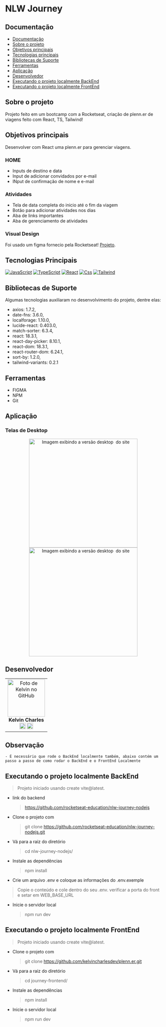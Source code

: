 # NLW Journey


## Documentação

- [Documentação](#)
- [Sobre o projeto](#sobre-o-projeto)
- [Objetivos principais](#objetivos-principais)
- [Tecnologias principais](#tecnologias-principais)
- [Bibliotecas de Suporte](#bibliotecas-de-suporte)
- [Ferramentas](#ferramentas)
- [Aplicação](#aplicação)
- [Desenvolvedor](#desenvolvedor)
- [Executando o projeto localmente BackEnd](#executando-o-projeto-localmente-backend)
- [Executando o projeto localmente FrontEnd](#executando-o-projeto-localmente-frontend)

## Sobre o projeto

Projeto feito em um bootcamp com a Rocketseat, criação de plenn.er de viagens feito com React, TS, Tailwind!

## Objetivos principais

Desenvolver com React uma plenn.er para gerenciar viagens.

### HOME

- Inputs de destino e data
- Input de adicionar convidados por e-mail
- INput de confirmação de nome e e-mail


### Atividades

- Tela de data completa do inicio até o fim da viagem
- Botão para adicionar atividades nos dias
- Aba de links importantes
- Aba de gerenciamento de atividades


### Visual Design

Foi usado um figma fornecio pela Rocketseat! [Projeto](https://www.figma.com/design/Es2bD4rzQXnblA60NUEzne/NLW-Journey-%E2%80%A2-Planejador-de-viagem-(Community)?node-id=0-1&t=DElPYmREFEgL98z2-0).

## Tecnologias Principais

[![JavaScript](https://img.shields.io/badge/JavaScript-F7DF1E?style=for-the-badge&logo=javascript&logoColor=black)](https://developer.mozilla.org/pt-BR/docs/Web/JavaScript)
[![TypeScript](https://img.shields.io/badge/TypeScript-007ACC?style=for-the-badge&logo=typescript&logoColor=white)](https://www.typescriptlang.org/)
[![React](https://img.shields.io/badge/React-20232A?style=for-the-badge&logo=react&logoColor=61DAFB)](https://pt-br.legacy.reactjs.org/)
[![Css](https://img.shields.io/badge/CSS3-1572B6?style=for-the-badge&logo=css3&logoColor=white)](https://developer.mozilla.org/pt-BR/docs/Web/CSS)
[![Tailwind](https://img.shields.io/badge/tailwindcss-%2338B2AC.svg?style=for-the-badge&logo=tailwind-css&logoColor=white)](https://tailwindcss.com/)

## Bibliotecas de Suporte

Algumas tecnologias auxiliaram no desenvolvimento do projeto, dentre elas:

 - axios: 1.7.2,
 - date-fns: 3.6.0,
 - localforage: 1.10.0,
 - lucide-react: 0.403.0,
 - match-sorter: 6.3.4,
 - react: 18.3.1,
 - react-day-picker: 8.10.1,
 - react-dom: 18.3.1,
 - react-router-dom: 6.24.1,
 - sort-by: 1.2.0,
 - tailwind-variants: 0.2.1

## Ferramentas

- FIGMA
- NPM
- Git


## Aplicação

### Telas de Desktop

<p align="center">
  <img src="" alt="Imagem exibindo a versão desktop  do site" width="350">
  <img src="" alt="Imagem exibindo a versão desktop  do site" width="350">
</p>



## Desenvolvedor

<table align="center">
    <tr>
        <td align="center">
            <div>
                <img src="https://avatars.githubusercontent.com/u/110488969?v=4"width="120px;" alt="Foto de Kelvin no GitHub"/><br>
                    <b> Kelvin Charles  </b><br>
                        <a href="https://www.linkedin.com/in/kelvin-charles/" alt="Linkedin"><img src="https://img.shields.io/badge/LinkedIn-0077B5?style=for-the-badge&logo=linkedin&logoColor=white" height="20"></a>
                        <a href="https://github.com/kelvincharlesdev" alt="GitHub"><img src="https://img.shields.io/badge/GitHub-100000?style=for-the-badge&logo=github&logoColor=white" height="20"></a>
            </div>
        </td>
    </tr>
</table>

## Observação
    - É necessário que rode o BackEnd localmente também, abaixo contém um passo a passo de como rodar o BackEnd e o FrontEnd Localmente

## Executando o projeto localmente BackEnd 

> Projeto iniciado usando create vite@latest.

- link do backend
    > https://github.com/rocketseat-education/nlw-journey-nodejs

- Clone o projeto com

  > git clone https://github.com/rocketseat-education/nlw-journey-nodejs.git

- Vá para a raiz do diretório

  > cd nlw-journey-nodejs/

- Instale as dependências

  > npm install

- Crie um arquivo .env e coloque as informações do .env.exemple

> Copie o conteúdo e cole dentro do seu .env. verificar a porta do front e setar em WEB_BASE_URL

- Inicie o servidor local

  > npm run dev



## Executando o projeto localmente FrontEnd

> Projeto iniciado usando create vite@latest.

- Clone o projeto com

  > git clone https://github.com/kelvincharlesdev/plenn.er.git

- Vá para a raiz do diretório

  > cd journey-frontend/

- Instale as dependências

  > npm install

- Inicie o servidor local

  > npm run dev



